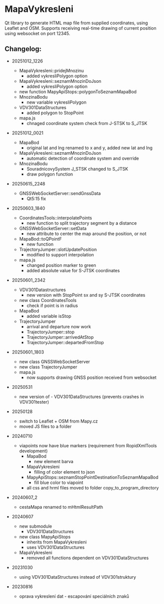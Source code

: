 # MapaVykresleni
Qt library to generate HTML map file from supplied coordinates, using Leaflet and OSM.
Supports receiving real-time drawing of current position using websocket on port 12345. 

## Changelog:
- 20251012_1226
  - MapaVykresleni::pridejMnozinu
    - added vykresliPolygon option
  - MapaVykresleni::seznamMnozinDoJson
    - added vykresliPolygon option
  - new function MapyApiStops::polygonToSeznamMapaBod
  - MnozinaBodu
    - new variable vykresliPolygon
  - VDV301DataStructures
    - added polygon to StopPoint
  - mapa.js
    - chnaged coordinate system check from J-STSK to S_JTSK


- 20251012_0021
  - MapaBod
    - original lat and lng renamed to x and y, added new lat and lng
  - MapaVykresleni::seznamMnozinDoJson
    - automatic detection of coordinate system and override
  - MnozinaBodu
    - SouradnicovySystem J_STSK changed to S_JTSK
    - draw polygon function

- 20250615_2248
    - GNSSWebSocketServer::sendGnssData
        - Qt5:15 fix
- 20250603_1840
    - CoordinatesTools::interpolatePoints
        - new function to split trajectory segment by a distance
    - GNSSWebSocketServer::setData
        - new attribute to center the map around the position, or not
    - MapaBod::toQPointF
        - new function
    - TrajectoryJumper::slotUpdatePosition
        - modified to support interpolation
    - mapa.js
        - changed position marker to green
        - added absolute value for S-JTSK coordinates
- 20250601_2342
    - VDV301Datastructures
        - new version with StopPoint sx and sy S-JTSK coordinates
    - new class CoordinatesTools
        - check if point is in radius
    - MapaBod
        - added variable isStop
    - TrajectoryJumper
        - arrival and departure now work
        - TrajectoryJumper::stop
        - TrajectoryJumper::arrivedAtStop
        - TrajectoryJumper::departedFromStop
- 20250601_1803
    - new class GNSSWebSocketServer
    - new class TrajectoryJumper
    - mapa.js
        - now supports drawing GNSS position received from websocket
- 20250531
    - new version of - VDV301DataStructures (prevents crashes in VDV301tester)
- 20250128
    - switch to Leaflet + OSM from Mapy.cz
    - moved JS files to a folder
- 20240710
    - viapoints now have blue markers (requirement from RopidXmlTools development)
        - MapaBod
            - new element barva
        - MapaVykresleni
            - filling of color element to json
        - MapyApiStops::seznamStopPointDestinationToSeznamMapaBod
            - fill blue color to viapoint
        - all css and hrml files moved to folder copy_to_program_directory

- 20240607_2
    - cestaMapa renamed to mHtmlResultPath
- 20240607
    - new submodule 
        - VDV301DataStructures
    - new class MapyApiStops
        - inherits from MapaVykresleni
        - uses VDV301DataStructures
    - MapaVykresleni
        - removed all functions dependent on VDV301DataStructures
- 20231030
    - using VDV301DataStructures instead of VDV301struktury
- 20230816
    - oprava vykreslení dat - escapování speciálních znaků

